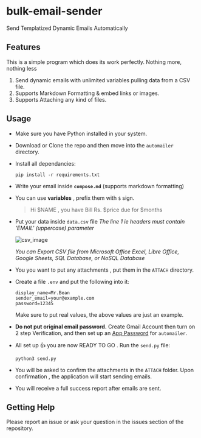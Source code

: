 # bulk-email-sender

Send Templatized Dynamic Emails Automatically 

## Features 

This is a simple program which does its work perfectly. Nothing more, nothing less

1. Send dynamic emails with unlimited variables pulling data from a CSV file.
2. Supports Markdown Formatting & embed links or images.
3. Supports Attaching any kind of files.

## Usage

- Make sure you have Python installed in your system.
- Download or Clone the repo and then move into the `automailer` directory.
- Install all dependancies:
  ```shell
  pip install -r requirements.txt
  ```
- Write your email inside **`compose.md`** (supports markdown formatting)
- You can use **variables** , prefix them with `$` sign.

  > Hi $NAME , you have Bill Rs. $price due for $months

- Put your data inside `data.csv` file
  *The line 1 ie headers must contain 'EMAIL' (uppercase) parameter*


  ![csv_image](https://user-images.githubusercontent.com/66209958/103172846-715d0c00-487c-11eb-9419-9dceb4297e49.png)

  *You can Export CSV file from Microsoft Office Excel, Libre Office, Google Sheets, SQL Database, or NoSQL Database*

- You you want to put any attachments , put them in the `ATTACH` directory.
- Create a file `.env` and put the following into it:

  ```text
  display_name=Mr.Bean
  sender_email=your@example.com
  password=12345
  ```
  Make sure to put real values, the above values are just an example.
- **Do not put original email password.** 
  Create Gmail Account then turn on 2 step Verification, and then set up an [App Password](https://support.google.com/accounts/answer/185833?hl=en) for `automailer`.
- All set up 👍 you are now READY TO GO . Run the `send.py` file:
  ```shell
  python3 send.py
  ```
- You will be asked to confirm the attachments in the `ATTACH` folder. Upon confirmation , the application will start sending emails.
- You will receive a full success report after emails are sent.

## Getting Help

Please report an issue or ask your question in the issues section of the repository.
